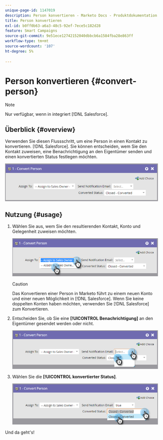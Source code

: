 ```yaml
---
unique-page-id: 1147019
description: Person konvertieren - Marketo Docs - Produktdokumentation
title: Person konvertieren
exl-id: b0ff0b63-a6a3-48c5-92ef-7ece5c182d28
feature: Smart Campaigns
source-git-commit: 9e51ece12742152040dbbcb6a1584fba28e863ff
workflow-type: tm+mt
source-wordcount: '107'
ht-degree: 5%

---
```


# Person konvertieren {#convert-person}

>[!NOTE]
>
>Nur verfügbar, wenn in integriert [!DNL Salesforce].

## Überblick {#overview}

Verwenden Sie diesen Flussschritt, um eine Person in einen Kontakt zu konvertieren. [!DNL Salesforce]. Sie können entscheiden, wem Sie den Kontakt zuweisen, eine Benachrichtigung an den Eigentümer senden und einen konvertierten Status festlegen möchten.

![](assets/one-2.png)

## Nutzung {#usage}

1. Wählen Sie aus, wem Sie den resultierenden Kontakt, Konto und Gelegenheit zuweisen möchten.

   ![](assets/two-2.png)

   >[!CAUTION]
   >
   >Das Konvertieren einer Person in Marketo führt zu einem neuen Konto und einer neuen Möglichkeit in [!DNL Salesforce]. Wenn Sie keine doppelten Konten haben möchten, verwenden Sie [!DNL Salesforce] zum Konvertieren.

1. Entscheiden Sie, ob Sie eine **[!UICONTROL Benachrichtigung]** an den Eigentümer gesendet werden oder nicht.

   ![](assets/three-2.png)

1. Wählen Sie die **[!UICONTROL konvertierter Status]**.

   ![](assets/four-3.png)

Und da geht&#39;s!

